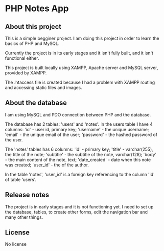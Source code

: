 # PHP Notes App

## About this project

This is a simple begginer project. I am doing this project in order to learn
the basics of PHP and MySQL.

Currently the project is in its early stages and it isn't fully built, and 
it isn't functional either.

This project is built locally using XAMPP, Apache server and MySQL server,
provided by XAMPP.

The .htaccess file is created because I had a problem with XAMPP routing and 
accessing static files and images.

## About the database

I am using MySQL and PDO connection between PHP and the database.

The database has 2 tables: 'users' and 'notes'. In the users table I have 4 columns: 'id' - user id, primary key; 'username' - the unique username; 'email' - the unique email of the user; 'password' - the hashed password of the user.

The 'notes' tables has 6 columns: 'id' - primary key; 'title' - varchar(255), the title of the note; 'subtitle' - the subtitle of the note, varchar(128); 'body' - the main content of the note, text; 'date_created' - date when this note was created; 'user_id' - the of the author.

In the table 'notes', 'user_id' is a foreign key referencing to the column 'id' of table 'users'.

## Release notes

The project is in early stages and it is not functioning yet. I need
to set up the database, tables, to create other forms, edit the navigation
bar and many other things.

## License 

No license
